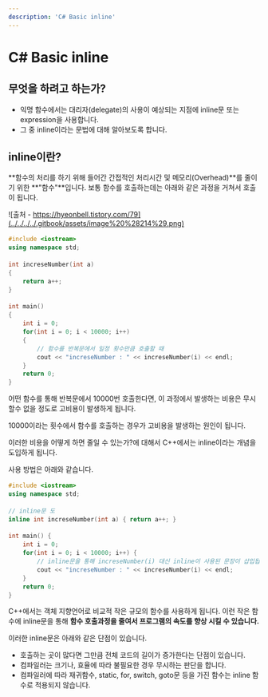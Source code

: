 ```yaml
---
description: 'C# Basic inline'
---
```


# C\# Basic inline

## 무엇을 하려고 하는가?

* 익명 함수에서는 대리자\(delegate\)의 사용이 예상되는 지점에 inline문 또는 expression을 사용합니다.
* 그 중 inline이라는 문법에 대해 알아보도록 합니다.

## inline이란?

**함수의 처리를 하기 위해 들어간 간접적인 처리시간 및 메모리\(Overhead\)**를 줄이기 위한 **"함수"**입니다. 보통 함수를 호출하는데는 아래와 같은 과정을 거쳐서 호출이 됩니다.

![&#xCD9C;&#xCC98; - https://hyeonbell.tistory.com/79](../../../../.gitbook/assets/image%20%28214%29.png)

```cpp
#include <iostream>
using namespace std;

int increseNumber(int a)
{
    return a++;
}

int main()
{
    int i = 0;
    for(int i = 0; i < 10000; i++)
    {
        // 함수를 반복문에서 일정 횟수만큼 호출할 때
        cout << "increseNumber : " << increseNumber(i) << endl;
    }    
    return 0;
}
```

어떤 함수를 통해 반복문에서 10000번 호출한다면, 이 과정에서 발생하는 비용은 무시할수 없을 정도로 고비용이 발생하게 됩니다. 

10000이라는 횟수에서 함수를 호출하는 경우가 고비용을 발생하는 원인이 됩니다.

이러한 비용을 어떻게 하면 줄일 수 있는가?에 대해서 C++에서는 inline이라는 개념을 도입하게 됩니다.

사용 방법은 아래와 같습니다.



```cpp
#include <iostream>
using namespace std;

// inline문 도
inline int increseNumber(int a) { return a++; }

int main() {
    int i = 0;
    for(int i = 0; i < 10000; i++) {
        // inline문을 통해 increseNumber(i) 대신 inline이 사용된 문장이 삽입됩니다.
        cout << "increseNumber : " << increseNumber(i) << endl;
    }    
    return 0;
}
```

C++에서는 객체 지향언어로 비교적 작은 규모의 함수를 사용하게 됩니다. 이런 작은 함수에 inline문을 통해 **함수 호출과정을 줄여서 프로그램의 속도를 향상 시킬 수 있습니다.**

이러한 inline문은 아래와 같은 단점이 있습니다.

* 호출하는 곳이 많다면 그만큼 전체 코드의 길이가 증가한다는 단점이 있습니다.
* 컴파일러는 크기나, 효율에 따라 불필요한 경우 무시하는 판단을 합니다.
* 컴파일러에 따라 재귀함수, static, for, switch, goto문 등을 가진 함수는 inline 함수로 적용되지 않습니다.

